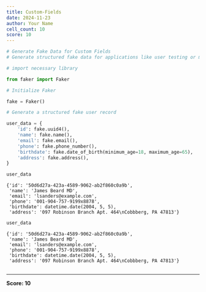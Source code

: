 ```yaml
---
title: Custom-Fields
date: 2024-11-23
author: Your Name
cell_count: 10
score: 10
---
```


```python
# Generate Fake Data for Custom Fields
# Generate structured fake data for applications like user testing or mock APIs.
```


```python
# import necessary library
```


```python
from faker import Faker
```


```python
# Initialize Faker
```


```python
fake = Faker()
```


```python
# Generate a structured fake user record
```


```python
user_data = {
    'id': fake.uuid4(),
    'name': fake.name(),
    'email': fake.email(),
    'phone': fake.phone_number(),
    'birthdate': fake.date_of_birth(minimum_age=18, maximum_age=65),
    'address': fake.address(),
}
```


```python
user_data
```




    {'id': '50d6d27a-423a-4589-9062-ab2f860c0a9b',
     'name': 'James Beard MD',
     'email': 'lsanders@example.com',
     'phone': '001-904-757-9199x8878',
     'birthdate': datetime.date(2004, 5, 5),
     'address': '097 Robinson Branch Apt. 464\nCobbberg, PA 47813'}




```python
user_data
```




    {'id': '50d6d27a-423a-4589-9062-ab2f860c0a9b',
     'name': 'James Beard MD',
     'email': 'lsanders@example.com',
     'phone': '001-904-757-9199x8878',
     'birthdate': datetime.date(2004, 5, 5),
     'address': '097 Robinson Branch Apt. 464\nCobbberg, PA 47813'}




```python

```


---
**Score: 10**
